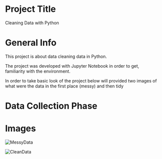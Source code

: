 Project Title
=
Cleaning Data with Python

General Info
=
This project is about data cleaning data in Python.<br>
<p>The project was developed with Jupyter Notebook in order to get, <br>
familiarity with the environment.</p>
<p>In order to take basic look of the project below will provided two images of what were the data in the first place (messy) and then tidy<br>


Data Collection Phase
=


Images
=
![MessyData](https://user-images.githubusercontent.com/47696240/95302931-41105d80-088b-11eb-8fda-a0808221ac6a.png)



![CleanData](https://user-images.githubusercontent.com/47696240/95302668-eecf3c80-088a-11eb-9ea7-52bf94a09e7e.png)
